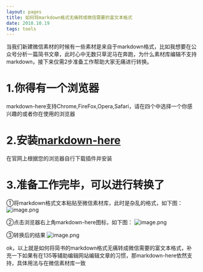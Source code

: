 ```yaml
---
layout: pages
title: 如何将markdown格式无痛转成微信需要的富文本格式
date: 2018.10.19
tags: tools
---
```


当我们新建微信素材的时候有一些素材是来自于markdown格式，比如我想要在公众号分析一篇简书文章，此时心中无数只草泥马在奔跑，为什么素材库编辑不支持markdown，接下来仅需2步准备工作帮助大家无痛进行转换。

# 1.你得有一个浏览器
markdown-here支持Chrome,FireFox,Opera,Safari，请在四个中选择一个你感兴趣的或者你在使用的浏览器
# 2.安装[markdown-here](https://markdown-here.com/)
在官网上根据您的浏览器自行下载插件并安装
# 3.准备工作完毕，可以进行转换了

①将markdown格式文本粘贴至微信素材库，此时是杂乱的格式，如下图：
![image.png](https://upload-images.jianshu.io/upload_images/10783308-c80399c8d5f58d85.png?imageMogr2/auto-orient/strip%7CimageView2/2/w/1240)

②点击浏览器右上角markdown-here图标，如下图：
![image.png](https://upload-images.jianshu.io/upload_images/10783308-75b11367a3fb9a5a.png?imageMogr2/auto-orient/strip%7CimageView2/2/w/1240)

③转换后的结果
![image.png](https://upload-images.jianshu.io/upload_images/10783308-24a0ad4eb3a7444f.png?imageMogr2/auto-orient/strip%7CimageView2/2/w/1240)

ok，以上就是如何将简书的markdown格式无痛转成微信需要的富文本格式，补充一下如果有在135等辅助编辑网站编辑文章的习惯，那markdown-here依然支持，具体用法与在微信素材库一致
